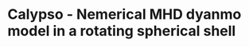 Calypso - Nemerical MHD dyanmo model in a rotating spherical shell
===========================================================


